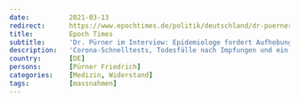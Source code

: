 ```yaml
---
date:          2021-03-13
redirect:      https://www.epochtimes.de/politik/deutschland/dr-puerner-im-interview-epidemiologe-fordert-aufhebung-saemtlicher-corona-massnahmen-a3468323.html
title:         Epoch Times
subtitle:      'Dr. Pürner im Interview: Epidemiologe fordert Aufhebung sämtlicher Corona-Maßnahmen'
description:   'Corona-Schnelltests, Todesfälle nach Impfungen und ein neuer Stufenplan der Regierung. Epoch Times bat den früheren Gesundheitsamtsleiter Dr. Friedrich Pürner um seine fachkundige Expertise zur aktuellen Situation.'
country:       [DE]
persons:       [Pürner Friedrich]
categories:    [Medizin, Widerstand]
tags:          [massnahmen]
---
```

